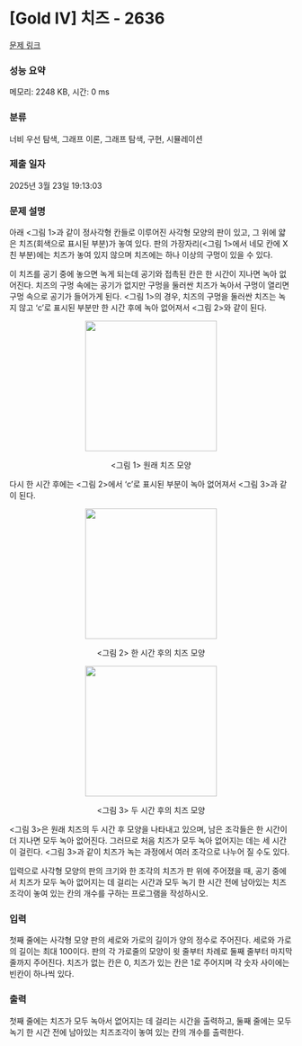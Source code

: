 # [Gold IV] 치즈 - 2636 

[문제 링크](https://www.acmicpc.net/problem/2636) 

### 성능 요약

메모리: 2248 KB, 시간: 0 ms

### 분류

너비 우선 탐색, 그래프 이론, 그래프 탐색, 구현, 시뮬레이션

### 제출 일자

2025년 3월 23일 19:13:03

### 문제 설명

<p>아래 <그림 1>과 같이 정사각형 칸들로 이루어진 사각형 모양의 판이 있고, 그 위에 얇은 치즈(회색으로 표시된 부분)가 놓여 있다. 판의 가장자리(<그림 1>에서 네모 칸에 X친 부분)에는 치즈가 놓여 있지 않으며 치즈에는 하나 이상의 구멍이 있을 수 있다.</p>

<p>이 치즈를 공기 중에 놓으면 녹게 되는데 공기와 접촉된 칸은 한 시간이 지나면 녹아 없어진다. 치즈의 구멍 속에는 공기가 없지만 구멍을 둘러싼 치즈가 녹아서 구멍이 열리면 구멍 속으로 공기가 들어가게 된다. <그림 1>의 경우, 치즈의 구멍을 둘러싼 치즈는 녹지 않고 ‘c’로 표시된 부분만 한 시간 후에 녹아 없어져서 <그림 2>와 같이 된다.</p>

<p style="text-align: center;"><img alt="" src="https://upload.acmicpc.net/9b0f0cfb-007d-4ea8-8e6f-e397728b5c8e/-/preview/" style="width: 234px; height: 232px;"></p>

<p style="text-align: center;"><그림 1> 원래 치즈 모양</p>

<p>다시 한 시간 후에는 <그림 2>에서 ‘c’로 표시된 부분이 녹아 없어져서 <그림 3>과 같이 된다.</p>

<p style="text-align: center;"><img alt="" src="https://upload.acmicpc.net/b099f661-9788-4183-bd62-1e98e6f184e7/-/preview/" style="width: 234px; height: 232px;"></p>

<p style="text-align: center;"><그림 2> 한 시간 후의 치즈 모양</p>

<p style="text-align: center;"><img alt="" src="https://upload.acmicpc.net/58fc0743-794b-4e27-84e8-fe491ec7bf3d/-/preview/" style="width: 234px; height: 232px;"></p>

<p style="text-align: center;"><그림 3> 두 시간 후의 치즈 모양</p>

<p><그림 3>은 원래 치즈의 두 시간 후 모양을 나타내고 있으며, 남은 조각들은 한 시간이 더 지나면 모두 녹아 없어진다. 그러므로 처음 치즈가 모두 녹아 없어지는 데는 세 시간이 걸린다. <그림 3>과 같이 치즈가 녹는 과정에서 여러 조각으로 나누어 질 수도 있다.</p>

<p>입력으로 사각형 모양의 판의 크기와 한 조각의 치즈가 판 위에 주어졌을 때, 공기 중에서 치즈가 모두 녹아 없어지는 데 걸리는 시간과 모두 녹기 한 시간 전에 남아있는 치즈조각이 놓여 있는 칸의 개수를 구하는 프로그램을 작성하시오.</p>

### 입력 

 <p>첫째 줄에는 사각형 모양 판의 세로와 가로의 길이가 양의 정수로 주어진다. 세로와 가로의 길이는 최대 100이다. 판의 각 가로줄의 모양이 윗 줄부터 차례로 둘째 줄부터 마지막 줄까지 주어진다. 치즈가 없는 칸은 0, 치즈가 있는 칸은 1로 주어지며 각 숫자 사이에는 빈칸이 하나씩 있다.</p>

### 출력 

 <p>첫째 줄에는 치즈가 모두 녹아서 없어지는 데 걸리는 시간을 출력하고, 둘째 줄에는 모두 녹기 한 시간 전에 남아있는 치즈조각이 놓여 있는 칸의 개수를 출력한다.</p>

